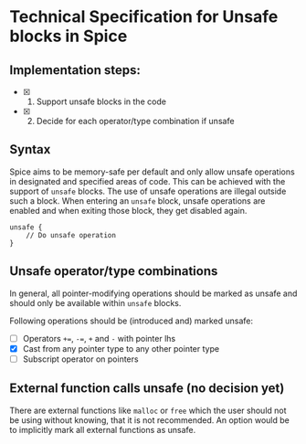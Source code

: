 # Technical Specification for Unsafe blocks in Spice

## Implementation steps:

- [x] 1. Support unsafe blocks in the code
- [x] 2. Decide for each operator/type combination if unsafe

## Syntax

Spice aims to be memory-safe per default and only allow unsafe operations in
designated and specified areas of code. This can be achieved with the support
of `unsafe` blocks. The use of unsafe operations are illegal outside such a
block. When entering an `unsafe` block, unsafe operations are enabled and
when exiting those block, they get disabled again.

```spice
unsafe {
    // Do unsafe operation
}
```

## Unsafe operator/type combinations
In general, all pointer-modifying operations should be marked as unsafe and
should only be available within `unsafe` blocks.

Following operations should be (introduced and) marked unsafe:

- [ ] Operators `+=`, `-=`, `+` and `-` with pointer lhs
- [x] Cast from any pointer type to any other pointer type
- [ ] Subscript operator on pointers

## External function calls unsafe (no decision yet)
There are external functions like `malloc` or `free` which the user should
not be using without knowing, that it is not recommended. An option would be
to implicitly mark all external functions as unsafe.